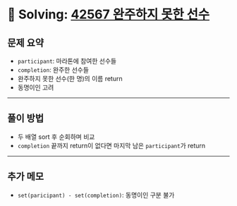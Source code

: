 # 📝 Solving: [42567 완주하지 못한 선수](https://school.programmers.co.kr/learn/courses/30/lessons/42576)

## 문제 요약

- `participant`: 마라톤에 참여한 선수들
- `completion`: 완주한 선수들
- 완주하지 못한 선수(한 명)의 이름 return
- 동명이인 고려

---

## 풀이 방법

- 두 배열 sort 후 순회하며 비교
- `completion` 끝까지 return이 없다면 마지막 남은 `participant`가 return

---

## 추가 메모

- `set(paricipant) - set(completion)`: 동명이인 구분 불가